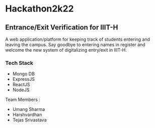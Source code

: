 # Hackathon2k22
## Entrance/Exit Verification for IIIT-H

A web application/platform for keeping track of students entering and leaving the campus. Say goodbye to entering names in register and welcome the new system of digitalizing entry/exit in IIIT-H. 

### Tech Stack

* Mongo DB
* ExpressJS
* ReactJS
* NodeJS

Team Members :
* Umang Sharma
* Harshvardhan
* Tejas Srivastava
